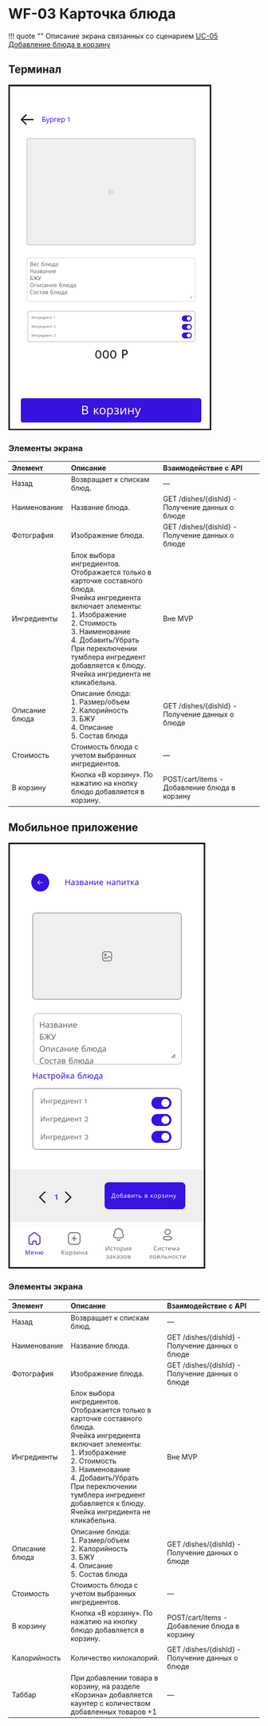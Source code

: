 # WF-03 Карточка блюда

!!! quote ""
    Описание экрана связанных со сценарием [UC-05 Добавление блюда в корзину](../requirements/uc05.md)
## Терминал

![Альтернативный текст](wf03WEB.png)


### Элементы экрана

| **Элемент**    | **Описание**                                                                                                                                                                                                                                                                                      | Взаимодействие&nbsp;с&nbsp;API                  |
| :------------- | :------------------------------------------------------------------------------------------------------------------------------------------------------------------------------------------------------------------------------------------------------------------------------------------------ | :---------------------------------------------- |
| Назад          | Возвращает к спискам блюд.                                                                                                                                                                                                                                                                        | —                                               |
| Наименование   | Название блюда.                                                                                                                                                                                                                                                                                   | GET /dishes/{dishId} - Получение данных о блюде |
| Фотография     | Изображение блюда.                                                                                                                                                                                                                                                                                | GET /dishes/{dishId} - Получение данных о блюде |
| Ингредиенты    | Блок выбора ингредиентов. Отображается только в карточке составного блюда.<br>Ячейка ингредиента включает элементы:<br>1. Изображение<br>2. Стоимость<br>3. Наименование<br>4. Добавить/Убрать<br>При переключении тумблера ингредиент добавляется к блюду.<br>Ячейка ингредиента не кликабельна. | Вне MVP                                         |
| Описание блюда | Описание блюда:<br>1. Размер/объем<br>2. Калорийность<br>3. БЖУ<br>4. Описание<br>5. Состав блюда                                                                                                                                                                                                 | GET /dishes/{dishId} - Получение данных о блюде |
| Стоимость      | Стоимость блюда с учетом выбранных ингредиентов.                                                                                                                                                                                                                                                  | —                                               |
| В корзину      | Кнопка «В корзину». По нажатию на кнопку блюдо добавляется в корзину.                                                                                                                                                                                                                             | POST/cart/items - Добавление блюда в корзину    |
## Мобильное приложение

![Альтернативный текст](wf03MA.png)

### Элементы экрана

| **Элемент**    | **Описание**                                                                                                                                                                                                                                                                                      | Взаимодействие&nbsp;с&nbsp;API                  |
| :------------- | :------------------------------------------------------------------------------------------------------------------------------------------------------------------------------------------------------------------------------------------------------------------------------------------------ | :---------------------------------------------- |
| Назад          | Возвращает к спискам блюд.                                                                                                                                                                                                                                                                        | —                                               |
| Наименование   | Название блюда.                                                                                                                                                                                                                                                                                   | GET /dishes/{dishId} - Получение данных о блюде |
| Фотография     | Изображение блюда.                                                                                                                                                                                                                                                                                | GET /dishes/{dishId} - Получение данных о блюде |
| Ингредиенты    | Блок выбора ингредиентов. Отображается только в карточке составного блюда.<br>Ячейка ингредиента включает элементы:<br>1. Изображение<br>2. Стоимость<br>3. Наименование<br>4. Добавить/Убрать<br>При переключении тумблера ингредиент добавляется к блюду.<br>Ячейка ингредиента не кликабельна. | Вне MVP                                         |
| Описание блюда | Описание блюда:<br>1. Размер/объем<br>2. Калорийность<br>3. БЖУ<br>4. Описание<br>5. Состав блюда                                                                                                                                                                                                 | GET /dishes/{dishId} - Получение данных о блюде |
| Стоимость      | Стоимость блюда с учетом выбранных ингредиентов.                                                                                                                                                                                                                                                  | —                                               |
| В корзину      | Кнопка «В корзину». По нажатию на кнопку блюдо добавляется в корзину.                                                                                                                                                                                                                             | POST/cart/items - Добавление блюда в корзину    |
| Калорийность   | Количество килокалорий.                                                                                                                                                                                                                                                                           | GET /dishes/{dishId} - Получение данных о блюде |
| Таббар         | При добавлении товара в корзину, на разделе «Корзина» добавляется каунтер с количеством добавленных товаров +1                                                                                                                                                                                    | —                                               |
